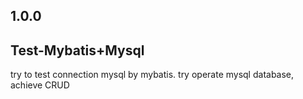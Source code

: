 
## 1.0.0 ##


## Test-Mybatis+Mysql ##
try to test connection mysql by mybatis. try operate mysql database, achieve CRUD